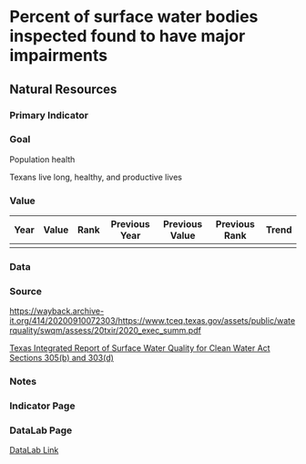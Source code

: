 # Percent of surface water bodies inspected found to have major impairments

## Natural Resources

### Primary Indicator

### Goal

Population health

Texans live long, healthy, and productive lives

### Value

| Year      |  Value      | Rank        | Previous Year | Previous Value | Previous Rank | Trend | 
| ----------- | ----------- | ----------- | ----------- | ----------- | ----------- | -----------|
|             |             |             |             |             |             |            |

### Data

### Source

https://wayback.archive-it.org/414/20200910072303/https://www.tceq.texas.gov/assets/public/waterquality/swqm/assess/20txir/2020_exec_summ.pdf

[Texas Integrated Report of Surface Water Quality for Clean Water Act Sections 305(b) and 303(d)](https://www.tceq.texas.gov/waterquality/assessment)

### Notes


### Indicator Page


### DataLab Page

[DataLab Link](https://datalab.texas2036.org/yqjnelg/texas-integrated-report-for-clean-water-act?location=1024720&indicator=1000010&type=1000120&media=1000100&accesskey=qifpssb)